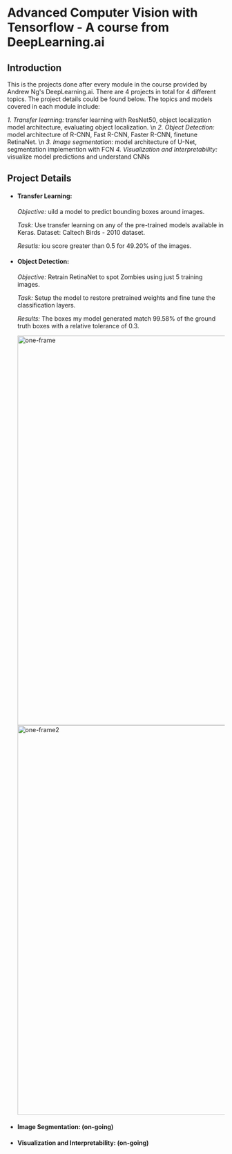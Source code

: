 # Advanced Computer Vision with Tensorflow - A course from DeepLearning.ai
## Introduction
This is the projects done after every module in the course provided by Andrew Ng's DeepLearning.ai. There are 4 projects in total for 4 different topics. The project details could be found below. The topics and models covered in each module include:

*1. Transfer learning:* transfer learning with ResNet50, object localization model architecture, evaluating object localization. \n
*2. Object Detection:* model architecture of R-CNN, Fast R-CNN, Faster R-CNN, finetune RetinaNet. \n
*3. Image segmentation:* model architecture of U-Net, segmentation implemention with FCN
*4. Visualization and Interpretability:* visualize model predictions and understand CNNs

## Project Details
* #### Transfer Learning:
  *Objective:* uild a model to predict bounding boxes around images.

  *Task:* Use transfer learning on any of the pre-trained models available in Keras. Dataset: Caltech Birds - 2010 dataset.

  *Resutls:* iou score greater than 0.5 for 49.20% of the images.
  
* #### Object Detection:
  *Objective:* Retrain RetinaNet to spot Zombies using just 5 training images.
  
  *Task:* Setup the model to restore pretrained weights and fine tune the classification layers.
  
  *Results:* The boxes my model generated match 99.58% of the ground truth boxes with a relative tolerance of 0.3.
  
  <img src="https://github.com/ngol0/advanced-computer-vision-learning/blob/main/gif_frame_189.jpg" width="900" title="one-frame">
  <img src="https://github.com/ngol0/advanced-computer-vision-learning/blob/main/gif_frame_236.jpg" width="900" title="one-frame2">
  
* #### Image Segmentation: (on-going)
  
* #### Visualization and Interpretability: (on-going)
